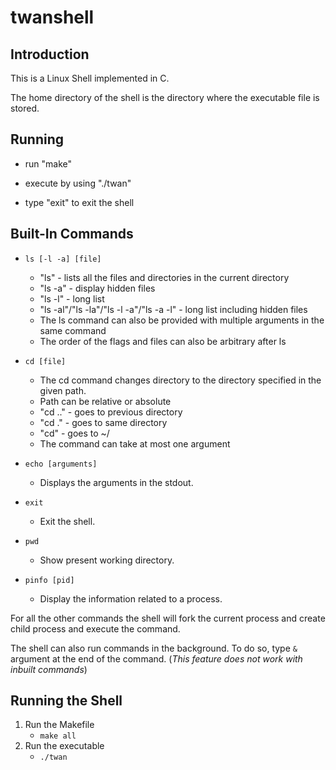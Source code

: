 # twanshell

## Introduction

This is a Linux Shell implemented in C.

The home directory of the shell is the directory where the executable file is stored.

## Running

- run "make"

- execute by using "./twan"

- type "exit" to exit the shell

## Built-In Commands

- `ls [-l -a] [file]`

  * "ls" - lists all the files and directories in the current directory
  * "ls -a" - display hidden files
  * "ls -l" - long list
  * "ls -al"/"ls -la"/"ls -l -a"/"ls -a -l" - long list including hidden files
  * The ls command can also be provided with multiple arguments in the same command
  * The order of the flags and files can also be arbitrary after ls


- `cd [file]`

  * The cd command changes directory to the directory specified in the given path.
  * Path can be relative or absolute
  * "cd .." - goes to previous directory
  * "cd ." - goes to same directory  
  * "cd" - goes to ~/
  * The command can take at most one argument

- `echo [arguments]`

  - Displays the arguments in the stdout.

- `exit`

  - Exit the shell.

- `pwd`

  - Show present working directory.

- `pinfo [pid]`

  - Display the information related to a process.

For all the other commands the shell will fork the current process and create child process and execute the command.

The shell can also run commands in the background. To do so, type `&` argument at the end of the command. (_This feature does not work with inbuilt commands_)

## Running the Shell

1. Run the Makefile
   - `make all`
2. Run the executable
   - `./twan`